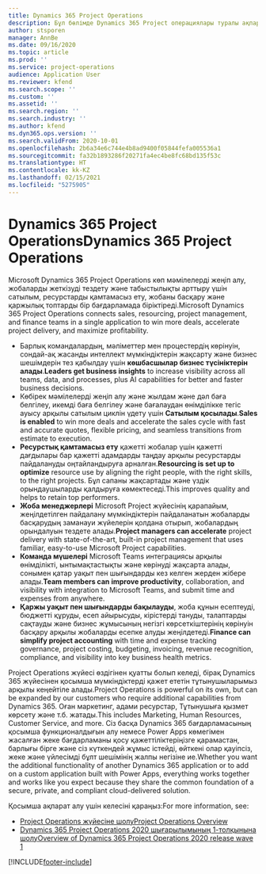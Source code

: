 ```yaml
---
title: Dynamics 365 Project Operations
description: Бұл бөлімде Dynamics 365 Project операциялары туралы ақпарат берілген.
author: stsporen
manager: AnnBe
ms.date: 09/16/2020
ms.topic: article
ms.prod: ''
ms.service: project-operations
audience: Application User
ms.reviewer: kfend
ms.search.scope: ''
ms.custom: ''
ms.assetid: ''
ms.search.region: ''
ms.search.industry: ''
ms.author: kfend
ms.dyn365.ops.version: ''
ms.search.validFrom: 2020-10-01
ms.openlocfilehash: 2b6a34e6c744e4b8ad9400f05844fefa005536a1
ms.sourcegitcommit: fa32b1893286f20271fa4ec4be8fc68bd135f53c
ms.translationtype: HT
ms.contentlocale: kk-KZ
ms.lasthandoff: 02/15/2021
ms.locfileid: "5275905"
---
```

# <a name="dynamics-365-project-operations"></a><span data-ttu-id="ff269-103">Dynamics 365 Project Operations</span><span class="sxs-lookup"><span data-stu-id="ff269-103">Dynamics 365 Project Operations</span></span>

<span data-ttu-id="ff269-104">Microsoft Dynamics 365 Project Operations көп мәмілелерді жеңіп алу, жобаларды жеткізуді тездету және табыстылықты арттыру үшін сатылым, ресурстарды қамтамасыз ету, жобаны басқару және қаржылық топтарды бір бағдарламада біріктіреді.</span><span class="sxs-lookup"><span data-stu-id="ff269-104">Microsoft Dynamics 365 Project Operations connects sales, resourcing, project management, and finance teams in a single application to win more deals, accelerate project delivery, and maximize profitability.</span></span>

-   <span data-ttu-id="ff269-105">Барлық командалардың, мәліметтер мен процестердің көрінуін, сондай-ақ жасанды интеллект мүмкіндіктерін жақсарту және бизнес шешімдерін тез қабылдау үшін **көшбасшылар бизнес түсініктерін алады**.</span><span class="sxs-lookup"><span data-stu-id="ff269-105">**Leaders get business insights** to increase visibility across all teams, data, and processes, plus AI capabilities for better and faster business decisions.</span></span>
-   <span data-ttu-id="ff269-106">Көбірек мәмілелерді жеңіп алу және жылдам және дәл баға белгілеу, икемді баға белгілеу және бағалаудан өнімділікке тегіс ауысу арқылы сатылым циклін үдету үшін **Сатылым қосылады**.</span><span class="sxs-lookup"><span data-stu-id="ff269-106">**Sales is enabled** to win more deals and accelerate the sales cycle with fast and accurate quotes, flexible pricing, and seamless transitions from estimate to execution.</span></span>
-   <span data-ttu-id="ff269-107">**Ресурстық қамтамасыз ету** қажетті жобалар үшін қажетті дағдылары бар қажетті адамдарды таңдау арқылы ресурстарды пайдалануды оңтайландыруға арналған.</span><span class="sxs-lookup"><span data-stu-id="ff269-107">**Resourcing is set up to optimize** resource use by aligning the right people, with the right skills, to the right projects.</span></span> <span data-ttu-id="ff269-108">Бұл сапаны жақсартады және үздік орындаушыларды қалдыруға көмектеседі.</span><span class="sxs-lookup"><span data-stu-id="ff269-108">This improves quality and helps to retain top performers.</span></span>
-   <span data-ttu-id="ff269-109">**Жоба менеджерлері** Microsoft Project жүйесінің қарапайым, жеңілдетілген пайдалану мүмкіндіктерін пайдаланатын жобаларды басқарудың заманауи жүйелерін қолдана отырып, жобалардың орындалуын тездете алады.</span><span class="sxs-lookup"><span data-stu-id="ff269-109">**Project managers can accelerate** project delivery with state-of-the-art, built-in project management that uses familiar, easy-to-use Microsoft Project capabilities.</span></span>
-   <span data-ttu-id="ff269-110">**Команда мүшелері** Microsoft Teams интеграциясы арқылы өнімділікті, ынтымақтастықты және көрінуді жақсарта алады, сонымен қатар уақыт пен шығындарды кез келген жерден жібере алады.</span><span class="sxs-lookup"><span data-stu-id="ff269-110">**Team members can improve productivity**, collaboration, and visibility with integration to Microsoft Teams, and submit time and expenses from anywhere.</span></span>
-   <span data-ttu-id="ff269-111">**Қаржы уақыт пен шығындарды бақылауды**, жоба құнын есептеуді, бюджетті құруды, есеп айырысуды, кірістерді тануды, талаптарды сақтауды және бизнес жұмысының негізгі көрсеткіштерінің көрінуін басқару арқылы жобаларды есепке алуды жеңілдетеді.</span><span class="sxs-lookup"><span data-stu-id="ff269-111">**Finance can simplify project accounting** with time and expense tracking governance, project costing, budgeting, invoicing, revenue recognition, compliance, and visibility into key business health metrics.</span></span>

<span data-ttu-id="ff269-112">Project Operations жүйесі өздігінен қуатты болып келеді, бірақ Dynamics 365 жүйесінен қосымша мүмкіндіктерді қажет ететін тұтынушыларымыз арқылы кеңейтіле алады.</span><span class="sxs-lookup"><span data-stu-id="ff269-112">Project Operations is powerful on its own, but can be expanded by our customers who require additional capabilities from Dynamics 365.</span></span> <span data-ttu-id="ff269-113">Оған маркетинг, адами ресурстар, Тұтынушыға қызмет көрсету және т.б. жатады.</span><span class="sxs-lookup"><span data-stu-id="ff269-113">This includes Marketing, Human Resources, Customer Service, and more.</span></span> <span data-ttu-id="ff269-114">Сіз басқа Dynamics 365 бағдарламасының қосымша функционалдығын алу немесе Power Apps көмегімен жасалған жеке бағдарламаны қосу қажеттіліктеріңізге қарамастан, барлығы бірге және сіз күткендей жұмыс істейді, өйткені олар қауіпсіз, жеке және үйлесімді бұлт шешімінің жалпы негізіне ие.</span><span class="sxs-lookup"><span data-stu-id="ff269-114">Whether you want the additional functionality of another Dynamics 365 application or to add on a custom application built with Power Apps, everything works together and works like you expect because they share the common foundation of a secure, private, and compliant cloud-delivered solution.</span></span>

<span data-ttu-id="ff269-115">Қосымша ақпарат алу үшін келесіні қараңыз:</span><span class="sxs-lookup"><span data-stu-id="ff269-115">For more information, see:</span></span>

- [<span data-ttu-id="ff269-116">Project Operations жүйесіне шолу</span><span class="sxs-lookup"><span data-stu-id="ff269-116">Project Operations Overview</span></span>](https://dynamics.microsoft.com/en-us/project-operations/overview/)
- [<span data-ttu-id="ff269-117">Dynamics 365 Project Operations 2020 шығарылымының 1-толқынына шолу</span><span class="sxs-lookup"><span data-stu-id="ff269-117">Overview of Dynamics 365 Project Operations 2020 release wave 1</span></span>](https://docs.microsoft.com/dynamics365-release-plan/2020wave1/dynamics365-project-operations/)



[!INCLUDE[footer-include](includes/footer-banner.md)]